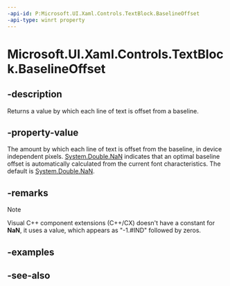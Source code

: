```yaml
---
-api-id: P:Microsoft.UI.Xaml.Controls.TextBlock.BaselineOffset
-api-type: winrt property
---
```


<!-- Property syntax
public double BaselineOffset { get; }
-->

# Microsoft.UI.Xaml.Controls.TextBlock.BaselineOffset

## -description
Returns a value by which each line of text is offset from a baseline.

## -property-value
The amount by which each line of text is offset from the baseline, in device independent pixels. [System.Double.NaN](/dotnet/api/system.double.nan?view=dotnet-uwp-10.0&preserve-view=true) indicates that an optimal baseline offset is automatically calculated from the current font characteristics. The default is [System.Double.NaN](/dotnet/api/system.double.nan?view=dotnet-uwp-10.0&preserve-view=true).

## -remarks
> [!NOTE]
> Visual C++ component extensions (C++/CX) doesn't have a constant for **NaN**, it uses a value, which appears as "-1.#IND" followed by zeros.

## -examples

## -see-also
